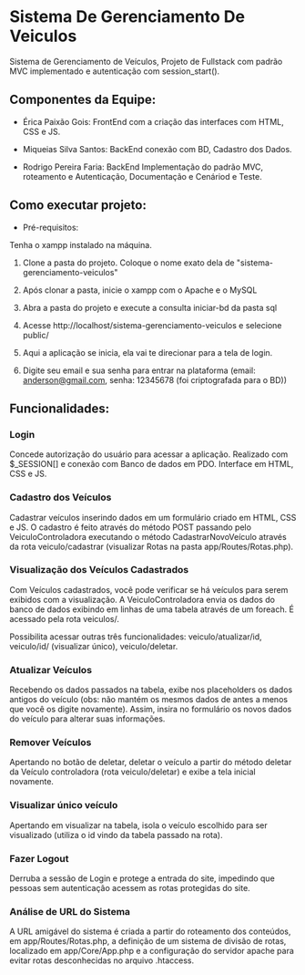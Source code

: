 # Sistema De Gerenciamento De Veiculos
Sistema de Gerenciamento de Veículos, Projeto de Fullstack com padrão MVC implementado e autenticação com session_start().

## Componentes da Equipe:

* Érica Paixão Gois: FrontEnd com a criação das interfaces com HTML, CSS e JS.

* Miqueias Silva Santos: BackEnd conexão com BD, Cadastro dos Dados.

* Rodrigo Pereira Faria: BackEnd Implementação do padrão MVC, roteamento e Autenticação, Documentação e Cenáriod e Teste.

## Como executar projeto:

* Pré-requisitos:

Tenha o xampp instalado na máquina.

1. Clone a pasta do projeto. Coloque o nome exato dela de "sistema-gerenciamento-veiculos"

2. Após clonar a pasta, inicie o xampp com o Apache e o MySQL

3. Abra a pasta do projeto e execute a consulta iniciar-bd da pasta sql

4. Acesse http://localhost/sistema-gerenciamento-veiculos e selecione public/

5. Aqui a aplicação se inicia, ela vai te direcionar para a tela de login.

6. Digite seu email e sua senha para entrar na plataforma (email: anderson@gmail.com, senha: 12345678 (foi criptografada para o BD))

## Funcionalidades:

### Login

Concede autorização do usuário para acessar a aplicação. Realizado com $_SESSION[] e conexão com Banco de dados em PDO. Interface em HTML, CSS e JS.

### Cadastro dos Veículos

Cadastrar veículos inserindo dados em um formulário criado em HTML, CSS e JS. O cadastro é feito através do método POST passando pelo VeiculoControladora executando o método CadastrarNovoVeículo através da rota veiculo/cadastrar (visualizar Rotas na pasta app/Routes/Rotas.php).

### Visualização dos Veículos Cadastrados

Com Veículos cadastrados, você pode verificar se há veículos para serem exibidos com a visualização. A VeiculoControladora envia os dados do banco de dados exibindo em linhas de uma tabela através de um foreach. É acessado pela rota veiculos/.

Possibilita acessar outras três funcionalidades: veiculo/atualizar/id, veiculo/id/ (visualizar único), veiculo/deletar.

### Atualizar Veículos

Recebendo os dados passados na tabela, exibe nos placeholders os dados antigos do veículo (obs: não mantém os mesmos dados de antes a menos que você os digite novamente). Assim, insira no formulário os novos dados do veículo para alterar suas informações.

### Remover Veículos

Apertando no botão de deletar, deletar o veículo a partir do método deletar da Veículo controladora (rota veiculo/deletar) e exibe a tela inicial novamente.

### Visualizar único veículo

Apertando em visualizar na tabela, isola o veículo escolhido para ser visualizado (utiliza o id vindo da tabela passado na rota).

### Fazer Logout

Derruba a sessão de Login e protege a entrada do site, impedindo que pessoas sem autenticação acessem as rotas protegidas do site.

### Análise de URL do Sistema

A URL amigável do sistema é criada a partir do roteamento dos conteúdos, em app/Routes/Rotas.php, a definição de um sistema de divisão de rotas, localizado em app/Core/App.php e a configuração do servidor apache para evitar rotas desconhecidas no arquivo .htaccess.



